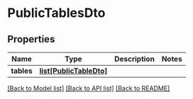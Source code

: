 # PublicTablesDto

## Properties
Name | Type | Description | Notes
------------ | ------------- | ------------- | -------------
**tables** | [**list[PublicTableDto]**](PublicTableDto.md) |  | 

[[Back to Model list]](../README.md#documentation-for-models) [[Back to API list]](../README.md#documentation-for-api-endpoints) [[Back to README]](../README.md)


